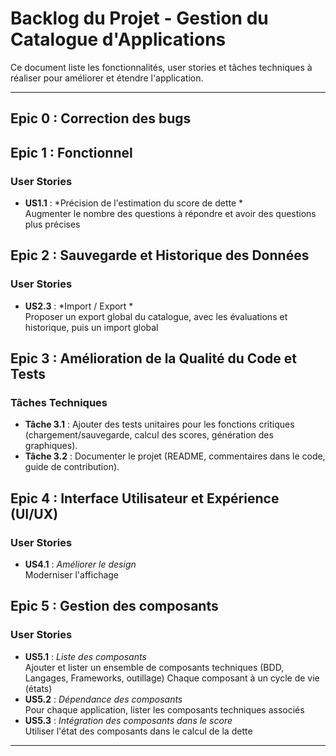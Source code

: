 # Backlog du Projet - Gestion du Catalogue d'Applications

Ce document liste les fonctionnalités, user stories et tâches techniques à réaliser pour améliorer et étendre l'application.

---

## Epic 0 : Correction des bugs 

## Epic 1 : Fonctionnel

### User Stories
- **US1.1** : *Précision de l'estimation du score de dette *  
  Augmenter le nombre des questions à répondre et avoir des questions plus précises

## Epic 2 : Sauvegarde et Historique des Données

### User Stories
- **US2.3** : *Import / Export *  
  Proposer un export global du catalogue, avec les évaluations et historique, puis un import global

## Epic 3 : Amélioration de la Qualité du Code et Tests

### Tâches Techniques
- **Tâche 3.1** : Ajouter des tests unitaires pour les fonctions critiques (chargement/sauvegarde, calcul des scores, génération des graphiques).
- **Tâche 3.2** : Documenter le projet (README, commentaires dans le code, guide de contribution).

## Epic 4 : Interface Utilisateur et Expérience (UI/UX)

### User Stories
- **US4.1** : *Améliorer le design*  
  Moderniser l'affichage

## Epic 5 : Gestion des composants

### User Stories
- **US5.1** : *Liste des composants*  
  Ajouter et lister un ensemble de composants techniques (BDD, Langages, Frameworks, outillage)
  Chaque composant à un cycle de vie (états)
- **US5.2** : *Dépendance des composants*  
  Pour chaque application, lister les composants techniques associés
- **US5.3** : *Intégration des composants dans le score*  
  Utiliser l'état des composants dans le calcul de la dette
  

---
